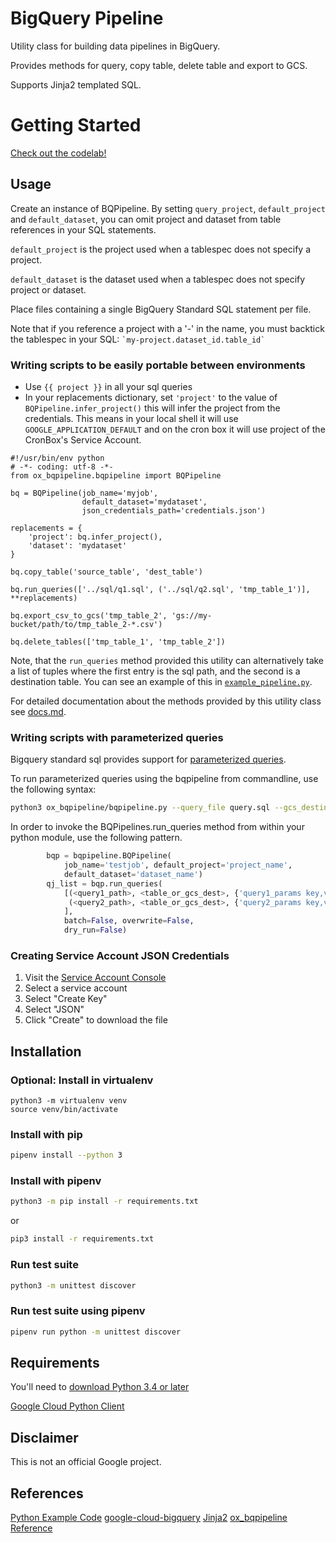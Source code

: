 # BigQuery Pipeline

Utility class for building data pipelines in BigQuery.

Provides methods for query, copy table, delete table and export to GCS.

Supports Jinja2 templated SQL.

# Getting Started
[Check out the codelab!](https://codinginadtech.com/ox-bqpipeline/codelab/index.html#0)

## Usage

Create an instance of BQPipeline. By setting `query_project`, `default_project` and `default_dataset`, you can omit project and dataset from table references in your SQL statements.

`default_project` is the project used when a tablespec does not specify a project.

`default_dataset` is the dataset used when a tablespec does not specify project or dataset.

Place files containing a single BigQuery Standard SQL statement per file.

Note that if you reference a project with a '-' in the name, you must backtick the tablespec in your SQL: `` `my-project.dataset_id.table_id` ``

### Writing scripts to be easily portable between environments
- Use `{{ project }}` in all your sql queries
- In your replacements dictionary, set `'project'` to the value of `BQPipeline.infer_project()`
this will infer the project from the credentials. This means in your local shell it will use
`GOOGLE_APPLICATION_DEFAULT` and on the cron box it will use project of the CronBox's Service Account.

```
#!/usr/bin/env python
# -*- coding: utf-8 -*-
from ox_bqpipeline.bqpipeline import BQPipeline

bq = BQPipeline(job_name='myjob',
                default_dataset='mydataset',
                json_credentials_path='credentials.json')

replacements = {
    'project': bq.infer_project(),
    'dataset': 'mydataset'
}

bq.copy_table('source_table', 'dest_table')

bq.run_queries(['../sql/q1.sql', ('../sql/q2.sql', 'tmp_table_1')], **replacements)

bq.export_csv_to_gcs('tmp_table_2', 'gs://my-bucket/path/to/tmp_table_2-*.csv')

bq.delete_tables(['tmp_table_1', 'tmp_table_2'])
```

Note, that the `run_queries` method provided this utility can alternatively take a list of tuples where the first entry is the sql path, and the second is a destination table. You can see an example of this in [`example_pipeline.py`](/example_pipeline.py).

For detailed documentation about the methods provided by this utility class see [docs.md](docs.md).

### Writing scripts with parameterized queries

Bigquery standard sql provides support for [parameterized queries](https://cloud.google.com/bigquery/docs/parameterized-queries#top_of_page).

To run parameterized queries using the bqpipeline from commandline, use the following syntax:

```bash
python3 ox_bqpipeline/bqpipeline.py --query_file query.sql --gcs_destination gs://bucket_path --query_params '{"int_param": 1, "str_param": "one"}'
```

In order to invoke the BQPipelines.run_queries method from within your python
module, use the following pattern.

```python
        bqp = bqpipeline.BQPipeline(
            job_name='testjob', default_project='project_name',
            default_dataset='dataset_name')
        qj_list = bqp.run_queries(
            [(<query1_path>, <table_or_gcs_dest>, {'query1_params key,val'}),
             (<query2_path>, <table_or_gcs_dest>, {'query2_params key,val'}),
            ],
            batch=False, overwrite=False,
            dry_run=False)
```

### Creating Service Account JSON Credentials

1. Visit the [Service Account Console](https://console.cloud.google.com/iam-admin/serviceaccounts)
2. Select a service account
3. Select "Create Key"
4. Select "JSON"
5. Click "Create" to download the file


## Installation

### Optional: Install in virtualenv

```
python3 -m virtualenv venv
source venv/bin/activate
```

### Install with pip

```bash
pipenv install --python 3
```

### Install with pipenv

```bash
python3 -m pip install -r requirements.txt
```

or

```bash
pip3 install -r requirements.txt
```

### Run test suite

```bash
python3 -m unittest discover
```

### Run test suite using pipenv

```bash
pipenv run python -m unittest discover
```


## Requirements

You'll need to [download Python 3.4 or later](https://www.python.org/downloads/)

[Google Cloud Python Client](https://github.com/googleapis/google-cloud-python)


## Disclaimer

This is not an official Google project.


## References

[Python Example Code](https://github.com/GoogleCloudPlatform/python-docs-samples)
[google-cloud-bigquery](https://pypi.org/project/google-cloud-bigquery/)
[Jinja2](http://jinja.pocoo.org/docs/2.10/)
[ox_bqpipeline Reference](docs.md)
